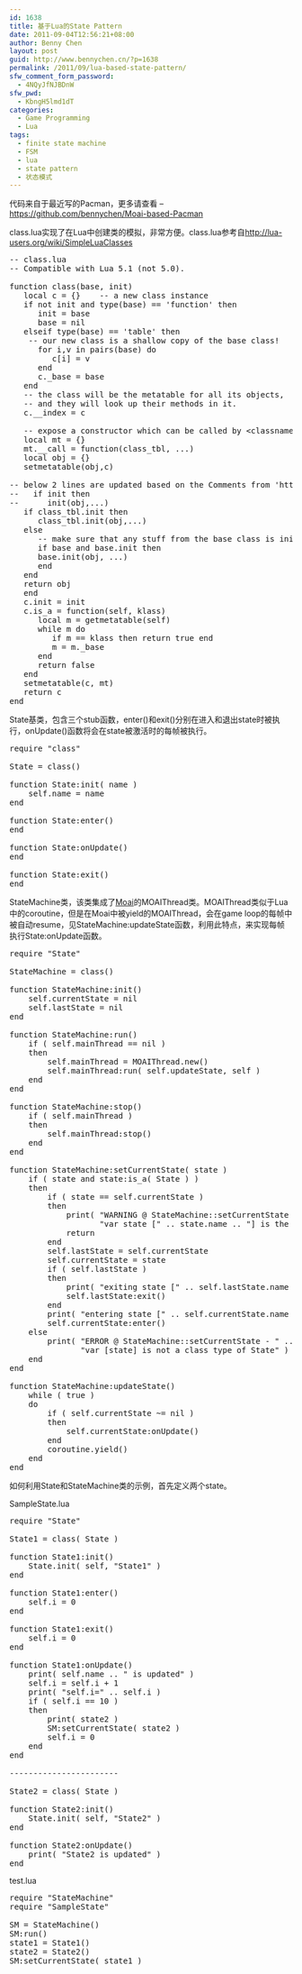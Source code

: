 ```yaml
---
id: 1638
title: 基于Lua的State Pattern
date: 2011-09-04T12:56:21+08:00
author: Benny Chen
layout: post
guid: http://www.bennychen.cn/?p=1638
permalink: /2011/09/lua-based-state-pattern/
sfw_comment_form_password:
  - 4NQyJfNJBDnW
sfw_pwd:
  - KbngH5lmd1dT
categories:
  - Game Programming
  - Lua
tags:
  - finite state machine
  - FSM
  - lua
  - state pattern
  - 状态模式
---
```

代码来自于最近写的Pacman，更多请查看 &#8211; <a href="https://github.com/bennychen/Moai-based-Pacman" target="_blank">https://github.com/bennychen/Moai-based-Pacman</a>

class.lua实现了在Lua中创建类的模拟，非常方便。class.lua参考自<a href="http://lua-users.org/wiki/SimpleLuaClasses" target="_blank">http://lua-users.org/wiki/SimpleLuaClasses</a>

<pre class="brush: lua; collapse: true; light: false; title: ; toolbar: true; notranslate" title="">-- class.lua
-- Compatible with Lua 5.1 (not 5.0).

function class(base, init)
   local c = {}    -- a new class instance
   if not init and type(base) == 'function' then
      init = base
      base = nil
   elseif type(base) == 'table' then
    -- our new class is a shallow copy of the base class!
      for i,v in pairs(base) do
         c[i] = v
      end
      c._base = base
   end
   -- the class will be the metatable for all its objects,
   -- and they will look up their methods in it.
   c.__index = c

   -- expose a constructor which can be called by &lt;classname&gt;(&lt;args&gt;)
   local mt = {}
   mt.__call = function(class_tbl, ...)
   local obj = {}
   setmetatable(obj,c)

-- below 2 lines are updated based on the Comments from 'http://lua-users.org/wiki/SimpleLuaClasses'
--   if init then
--      init(obj,...)
   if class_tbl.init then
      class_tbl.init(obj,...)
   else 
      -- make sure that any stuff from the base class is initialized!
      if base and base.init then
      base.init(obj, ...)
      end
   end
   return obj
   end
   c.init = init
   c.is_a = function(self, klass)
      local m = getmetatable(self)
      while m do 
         if m == klass then return true end
         m = m._base
      end
      return false
   end
   setmetatable(c, mt)
   return c
end
</pre>

State基类，包含三个stub函数，enter()和exit()分别在进入和退出state时被执行，onUpdate()函数将会在state被激活时的每帧被执行。

<pre class="brush: lua; title: ; notranslate" title="">require "class"

State = class()

function State:init( name )
	self.name = name
end

function State:enter()
end

function State:onUpdate()
end

function State:exit()
end
</pre>

StateMachine类，该类集成了<a href="http://getmoai.com" target="_blank">Moai</a>的MOAIThread类。MOAIThread类似于Lua中的coroutine，但是在Moai中被yield的MOAIThread，会在game loop的每帧中被自动resume，见StateMachine:updateState函数，利用此特点，来实现每帧执行State:onUpdate函数。

<pre class="brush: lua; title: ; notranslate" title="">require "State"

StateMachine = class()

function StateMachine:init()
	self.currentState = nil
	self.lastState = nil
end

function StateMachine:run()
	if ( self.mainThread == nil )
	then
		self.mainThread = MOAIThread.new()
		self.mainThread:run( self.updateState, self )
	end
end

function StateMachine:stop()
	if ( self.mainThread )
	then
		self.mainThread:stop()
	end
end

function StateMachine:setCurrentState( state )
	if ( state and state:is_a( State ) )
	then
		if ( state == self.currentState )
		then
			print( "WARNING @ StateMachine::setCurrentState - " ..
				   "var state [" .. state.name .. "] is the same as current state" )
			return
		end
		self.lastState = self.currentState
		self.currentState = state
		if ( self.lastState )
		then
			print( "exiting state [" .. self.lastState.name .. "]" )
			self.lastState:exit()
		end
		print( "entering state [" .. self.currentState.name .. "]" )
		self.currentState:enter()
	else
		print( "ERROR @ StateMachine::setCurrentState - " ..
			   "var [state] is not a class type of State" )
	end
end

function StateMachine:updateState()
	while ( true )
	do
		if ( self.currentState ~= nil )
		then
			self.currentState:onUpdate()
		end
		coroutine.yield()
	end
end
</pre>

如何利用State和StateMachine类的示例，首先定义两个state。
  
SampleState.lua

<pre class="brush: lua; title: ; notranslate" title="">require "State"

State1 = class( State ) 

function State1:init()
	State.init( self, "State1" )
end

function State1:enter()
	self.i = 0
end

function State1:exit()
	self.i = 0
end

function State1:onUpdate()
	print( self.name .. " is updated" )
	self.i = self.i + 1
	print( "self.i=" .. self.i )
	if ( self.i == 10 )
	then
		print( state2 )
		SM:setCurrentState( state2 )
		self.i = 0
	end
end

-----------------------

State2 = class( State ) 

function State2:init()
	State.init( self, "State2" )
end

function State2:onUpdate()
	print( "State2 is updated" )
end
</pre>

test.lua

<pre class="brush: lua; title: ; notranslate" title="">require "StateMachine"
require "SampleState"

SM = StateMachine()
SM:run()
state1 = State1()
state2 = State2()
SM:setCurrentState( state1 )
</pre>